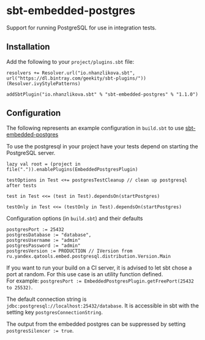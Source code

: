 sbt-embedded-postgres
=====================

Support for running PostgreSQL for use in integration tests.

Installation
------------
Add the following to your `project/plugins.sbt` file:
```
resolvers += Resolver.url("io.nhanzlikova.sbt", url("https://dl.bintray.com/geekity/sbt-plugins/"))(Resolver.ivyStylePatterns)

addSbtPlugin("io.nhanzlikova.sbt" % "sbt-embedded-postgres" % "1.1.0")
```

Configuration
-------------
The following represents an example configuration in `build.sbt` to use [sbt-embedded-postgres](https://github.com/geekity/sbt-embedded-postgres)

To use the postgresql in your project have your tests depend on starting the PostgreSQL server.
```
lazy val root = (project in file(".")).enablePlugins(EmbeddedPostgresPlugin)

testOptions in Test <+= postgresTestCleanup // clean up postgresql after tests

test in Test <<= (test in Test).dependsOn(startPostgres)

testOnly in Test <<= (testOnly in Test).dependsOn(startPostgres)
```

Configuration options (in `build.sbt`) and their defaults
```
postgresPort := 25432
postgresDatabase := "database",
postgresUsername := "admin"
postgresPassword := "admin"
postgresVersion := PRODUCTION // IVersion from ru.yandex.qatools.embed.postgresql.distribution.Version.Main
```

If you want to run your build on a CI server, it is advised to let sbt chose a port at random. For this use case is an utility function defined.    
For example: `postgresPort := EmbeddedPostgresPlugin.getFreePort(25432 to 25532)`.  

The default connection string is `jdbc:postgresql://localhost:25432/database`. It is accessible in sbt with the setting key `postgresConnectionString`. 

The output from the embedded postgres can be suppressed by setting `postgresSilencer := true`.
